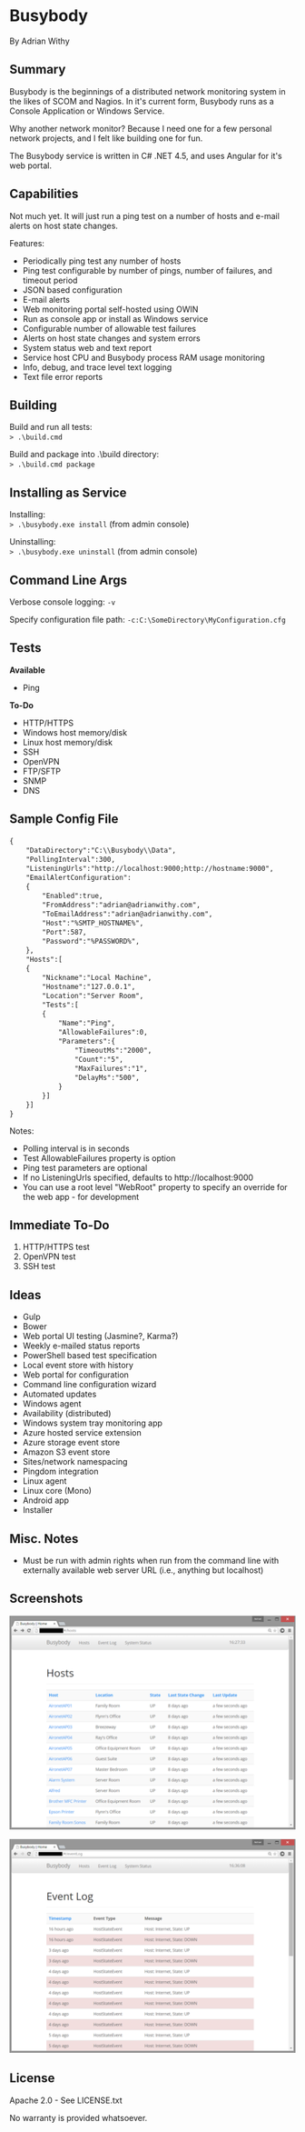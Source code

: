 # Busybody

By Adrian Withy  

## Summary ##

Busybody is the beginnings of a distributed network monitoring system in the likes of SCOM and Nagios.  In it's current form, Busybody runs as a Console Application or Windows Service.


Why another network monitor?  Because I need one for a few personal network projects, and I felt like building one for fun.

The Busybody service is written in C# .NET 4.5, and uses Angular for it's web portal.


## Capabilities ##

Not much yet.  It will just run a ping test on a number of hosts and e-mail alerts on host state changes.

Features:

- Periodically ping test any number of hosts
- Ping test configurable by number of pings, number of failures, and timeout period
- JSON based configuration
- E-mail alerts
- Web monitoring portal self-hosted using OWIN
- Run as console app or install as Windows service
- Configurable number of allowable test failures
- Alerts on host state changes and system errors
- System status web and text report
- Service host CPU and Busybody process RAM usage monitoring
- Info, debug, and trace level text logging
- Text file error reports


## Building ##

Build and run all tests:  
`> .\build.cmd`

Build and package into .\build directory:  
`> .\build.cmd package`


## Installing as Service ##

Installing:  
`> .\busybody.exe install`  (from admin console)

Uninstalling:  
`> .\busybody.exe uninstall`  (from admin console)


## Command Line Args ##

Verbose console logging: `-v`

Specify configuration file path: `-c:C:\SomeDirectory\MyConfiguration.cfg`


## Tests ##

**Available**

* Ping

**To-Do**

* HTTP/HTTPS
* Windows host memory/disk
* Linux host memory/disk
* SSH
* OpenVPN
* FTP/SFTP
* SNMP
* DNS


## Sample Config File ##

    {
		"DataDirectory":"C:\\Busybody\\Data",
		"PollingInterval":300,
		"ListeningUrls":"http://localhost:9000;http://hostname:9000",
		"EmailAlertConfiguration":
		{
			"Enabled":true,
			"FromAddress":"adrian@adrianwithy.com",
			"ToEmailAddress":"adrian@adrianwithy.com",
			"Host":"%SMTP_HOSTNAME%",
			"Port":587,
			"Password":"%PASSWORD%",
		},
		"Hosts":[
		{
			"Nickname":"Local Machine",
			"Hostname":"127.0.0.1",
			"Location":"Server Room",
			"Tests":[
			{
				"Name":"Ping",
				"AllowableFailures":0,
				"Parameters":{
					"TimeoutMs":"2000",
					"Count":"5",
					"MaxFailures":"1",
					"DelayMs":"500",
				}
			}]
		}]
	}



Notes: 

- Polling interval is in seconds
- Test AllowableFailures property is option
- Ping test parameters are optional
- If no ListeningUrls specified, defaults to http://localhost:9000
- You can use a root level "WebRoot" property to specify an override for the web app - for development

## Immediate To-Do ##

1. HTTP/HTTPS test
1. OpenVPN test
1. SSH test


## Ideas ##

- Gulp
- Bower
- Web portal UI testing (Jasmine?, Karma?)
- Weekly e-mailed status reports
- PowerShell based test specification
- Local event store with history
- Web portal for configuration
- Command line configuration wizard
- Automated updates
- Windows agent
- Availability (distributed)
- Windows system tray monitoring app
- Azure hosted service extension
- Azure storage event store
- Amazon S3 event store
- Sites/network namespacing
- Pingdom integration
- Linux agent
- Linux core (Mono)
- Android app
- Installer

## Misc. Notes ##

- Must be run with admin rights when run from the command line with externally available web server URL (i.e., anything but localhost)

## Screenshots ##

![Hosts Screenshot](https://github.com/awithy/Busybody/blob/master/screenshots/hosts.png)

![Event Log Screenshot](https://github.com/awithy/Busybody/blob/master/screenshots/eventLog.png)

## License ##

Apache 2.0 - See LICENSE.txt

No warranty is provided whatsoever.
